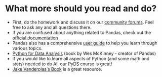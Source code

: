 # What more should you read and do?

- First, do the homework and discuss it on our [community forums](https://discourse.univ.ai). Feel free to ask any and all questions there.
- If you are confused about anything related to Pandas, check out the [official documentation](https://pandas.pydata.org/docs/reference/index.html#api)
- Pandas also has a comprehensive [user guide](https://pandas.pydata.org/docs/user_guide/index.html) to help you learn through various topics.
- [Python for Data Analysis](https://www.oreilly.com/library/view/python-for-data/9781491957653/) (book by Wes McKinney - creator of Pandas)
- If you would like to learn all aspects of Python (and some math and stats) needed to do AI, our [PyDS](https://welcome.univ.ai/courses/pyds/) course is great!
- [Jake Vanderplas's Book](https://jakevdp.github.io/PythonDataScienceHandbook/) is a great resource.
